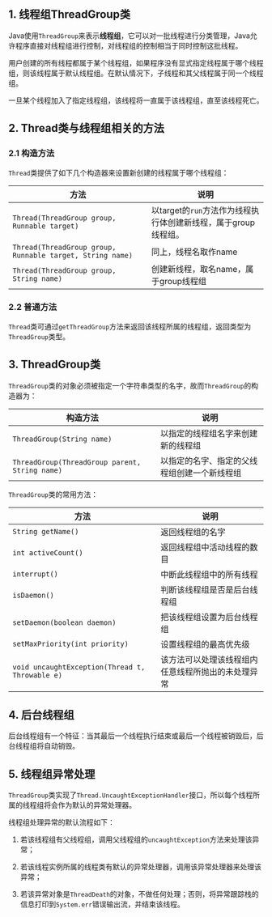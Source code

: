 ## 1. 线程组ThreadGroup类

Java使用`ThreadGroup`来表示**线程组**，它可以对一批线程进行分类管理，Java允许程序直接对线程组进行控制，对线程组的控制相当于同时控制这批线程。

用户创建的所有线程都属于某个线程组，如果程序没有显式指定线程属于哪个线程组，则该线程属于默认线程组。在默认情况下，子线程和其父线程属于同一个线程组。

一旦某个线程加入了指定线程组，该线程将一直属于该线程组，直至该线程死亡。

## 2. Thread类与线程组相关的方法

### 2.1 构造方法

`Thread`类提供了如下几个构造器来设置新创建的线程属于哪个线程组：

| 方法                                                      | 说明                                                         |
| --------------------------------------------------------- | ------------------------------------------------------------ |
| `Thread(ThreadGroup group, Runnable target)`              | 以target的`run`方法作为线程执行体创建新线程，属于group线程组。 |
| `Thread(ThreadGroup group, Runnable target, String name)` | 同上，线程名取作name                                         |
| `Thread(ThreadGroup group, String name)`                  | 创建新线程，取名name，属于group线程组                        |

### 2.2 普通方法

`Thread`类可通过`getThreadGroup`方法来返回该线程所属的线程组，返回类型为`ThreadGroup`类型。

## 3. ThreadGroup类

`ThreadGroup`类的对象必须被指定一个字符串类型的名字，故而`ThreadGroup`的构造器为：

| 构造方法                                       | 说明                                         |
| ---------------------------------------------- | -------------------------------------------- |
| `ThreadGroup(String name)`                     | 以指定的线程组名字来创建新的线程组           |
| `ThreadGroup(ThreadGroup parent, String name)` | 以指定的名字、指定的父线程组创建一个新线程组 |

`ThreadGroup`类的常用方法：

| 方法                                            | 说明                                               |
| ----------------------------------------------- | -------------------------------------------------- |
| `String getName()`                              | 返回线程组的名字                                   |
| `int activeCount()`                             | 返回线程组中活动线程的数目                         |
| `interrupt()`                                   | 中断此线程组中的所有线程                           |
| `isDaemon()`                                    | 判断该线程组是否是后台线程组                       |
| `setDaemon(boolean daemon)`                     | 把该线程组设置为后台线程组                         |
| `setMaxPriority(int priority)`                  | 设置线程组的最高优先级                             |
| `void uncaughtException(Thread t, Throwable e)` | 该方法可以处理该线程组内任意线程所抛出的未处理异常 |

## 4. 后台线程组

后台线程组有一个特征：当其最后一个线程执行结束或最后一个线程被销毁后，后台线程组将自动销毁。

## 5. 线程组异常处理

`ThreadGroup`类实现了`Thread.UncaughtExceptionHandler`接口，所以每个线程所属的线程组将会作为默认的异常处理器。

线程组处理异常的默认流程如下：

1. 若该线程组有父线程组，调用父线程组的`uncaughtException`方法来处理该异常；

2. 若该线程实例所属的线程类有默认的异常处理器，调用该异常处理器来处理该异常；

3. 若该异常对象是`ThreadDeath`的对象，不做任何处理；否则，将异常跟踪栈的信息打印到`System.err`错误输出流，并结束该线程。

